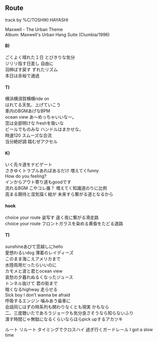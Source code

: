 ## Route
track by %C/TOSHIKI HAYASHI

Maxwell - The Urban Theme  
Album: Maxwell's Urban Hang Suite (Clumbia/1996)

#### B)

ごくよく晴れた１日 とびきりな気分  
ジリリ指す日差し 自由に  
羽伸ばす戻す ずれたリズム  
本日は余裕で通過  

#### T)

横浜横須賀横横ride on  
はれてる天気、上げていこう  
車内のBGMあげなBPM  
ocean view あ～めっちゃいいなー。  
窓は全部明けな freshを吸いな  
ビールでものみな ハンドルはまかせな。  
時速120 スムーズな合流  
当分絶好調 踏むぜアクセル  

#### K)

いく先々道をナビゲート  
さきゆくトラブルあればあるだけ 増えてくfunny   
How do you feeling?  
インからアウト寄り道もgoodです  
流れるBGM こやコレ誰？ 増えてく知識道のりに比例   
高まる期待と湿気描く絵が 未来すら繋がる道となるから  

#### hook

choice your route 姿写す 遠く夜に繋がる滑走路  
choice your route フロントガラスを染める黄昏をたどる道路  

#### T)

sunshineあびて窓越しにhello  
愛想わるいdog 薄着のレイディーズ  
このまま海こえアメリカまで  
水陸両用だったらいいのに  
カモメと波と君とocean view  
哀愁の夕暮れぬるくなったジュース  
トンネル抜けて 君の街まで  
暗くなるhighway 走らせる  
Sick boy I don't wanna be afraid  
呼吸するエンジン 噛みあう歯車に  
会話同じはずの時系列も関わりなくとも現実 かもなら  
二、三度聴いたであろうジョークも気分良さそうなら知らないふり  
潰す時間じゃ無駄になるくらいならほらpick upするアカツキ  

ルート リルート タイミングでクロスハイ 過ぎ行くガードレール I got a slow time  
